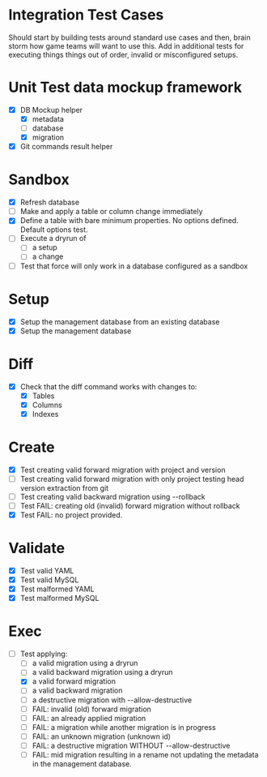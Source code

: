 
# Integration Test Cases

Should start by building tests around standard use cases and then, brain storm how
game teams will want to use this. Add in additional tests for executing things things out of order, invalid or misconfigured setups.

# Unit Test data mockup framework
- [x] DB Mockup helper
    - [x] metadata
    - [ ] database
    - [x] migration
- [x] Git commands result helper

# Sandbox

- [x] Refresh database
- [ ] Make and apply a table or column change immediately
- [x] Define a table with bare minimum properties. No options defined.  Default options test.
- [ ] Execute a dryrun of
    - [ ] a setup
    - [ ] a change
- [ ] Test that force will only work in a database configured as a sandbox

# Setup
- [x] Setup the management database from an existing database
- [x] Setup the management database

# Diff
- [x] Check that the diff command works with changes to:
    - [x] Tables
    - [x] Columns
    - [x] Indexes

# Create
- [x] Test creating valid forward migration with project and version
- [ ] Test creating valid forward migration with only project testing head version extraction from git
- [ ] Test creating valid backward migration using --rollback
- [ ] Test FAIL: creating old (invalid) forward migration without rollback
- [x] Test FAIL: no project provided.

# Validate
- [x] Test valid YAML
- [x] Test valid MySQL
- [x] Test malformed YAML
- [x] Test malformed MySQL

# Exec
- [ ] Test applying:
    - [ ] a valid migration using a dryrun
    - [ ] a valid backward migration using a dryrun
    - [x] a valid forward migration
    - [ ] a valid backward migration
    - [ ] a destructive migration with --allow-destructive
    - [ ] FAIL: invalid (old) forward migration
    - [ ] FAIL: an already applied migration
    - [ ] FAIL: a migration while another migration is in progress
    - [ ] FAIL: an unknown migration (unknown id)
    - [ ] FAIL: a destructive migration WITHOUT --allow-destructive
    - [ ] FAIL: mid migration resulting in a rename not updating the metadata in the management database.
